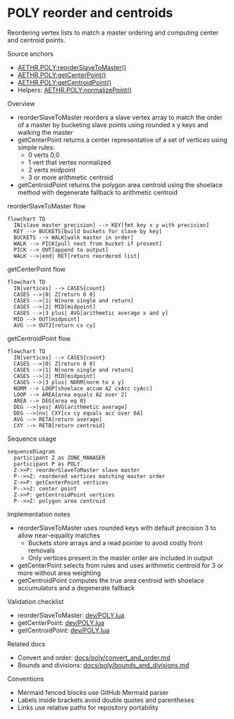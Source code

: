 # POLY reorder and centroids

Reordering vertex lists to match a master ordering and computing center and centroid points.

Source anchors
- [AETHR.POLY:reorderSlaveToMaster()](../../dev/POLY.lua:1705)
- [AETHR.POLY:getCenterPoint()](../../dev/POLY.lua:1779)
- [AETHR.POLY:getCentroidPoint()](../../dev/POLY.lua:1830)
- Helpers: [AETHR.POLY:normalizePoint()](../../dev/POLY.lua:236)

Overview
- reorderSlaveToMaster reorders a slave vertex array to match the order of a master by bucketing slave points using rounded x y keys and walking the master
- getCenterPoint returns a center representative of a set of vertices using simple rules:
  - 0 verts 0,0
  - 1 vert that vertex normalized
  - 2 verts midpoint
  - 3 or more arithmetic centroid
- getCentroidPoint returns the polygon area centroid using the shoelace method with degenerate fallback to arithmetic centroid

reorderSlaveToMaster flow

```mermaid
flowchart TD
  IN[slave master precision] --> KEY[fmt key x y with precision]
  KEY --> BUCKETS[build buckets for slave by key]
  BUCKETS --> WALK[walk master in order]
  WALK --> PICK[pull next from bucket if present]
  PICK --> OUT[append to output]
  WALK -->|end| RET[return reordered list]
```

getCenterPoint flow

```mermaid
flowchart TD
  IN[vertices] --> CASES{count}
  CASES -->|0| Z[return 0 0]
  CASES -->|1| N[norm single and return]
  CASES -->|2| MID[midpoint]
  CASES -->|3 plus| AVG[arithmetic average x and y]
  MID --> OUT[midpoint]
  AVG --> OUT2[return cx cy]
```

getCentroidPoint flow

```mermaid
flowchart TD
  IN[vertices] --> CASES{count}
  CASES -->|0| Z[return 0 0]
  CASES -->|1| N[norm single and return]
  CASES -->|2| MID[midpoint]
  CASES -->|3 plus| NORM[norm to x y]
  NORM --> LOOP[shoelace accum A2 cxAcc cyAcc]
  LOOP --> AREA[area equals A2 over 2]
  AREA --> DEG{area eq 0}
  DEG -->|yes| AVG[arithmetic average]
  DEG -->|no| CXY[cx cy equals acc over 6A]
  AVG --> RETA[return average]
  CXY --> RETB[return centroid]
```

Sequence usage

```mermaid
sequenceDiagram
  participant Z as ZONE_MANAGER
  participant P as POLY
  Z->>P: reorderSlaveToMaster slave master
  P-->>Z: reordered vertices matching master order
  Z->>P: getCenterPoint vertices
  P-->>Z: center point
  Z->>P: getCentroidPoint vertices
  P-->>Z: polygon area centroid
```

Implementation notes
- reorderSlaveToMaster uses rounded keys with default precision 3 to allow near-equality matches
  - Buckets store arrays and a read pointer to avoid costly front removals
  - Only vertices present in the master order are included in output
- getCenterPoint selects from rules and uses arithmetic centroid for 3 or more without area weighting
- getCentroidPoint computes the true area centroid with shoelace accumulators and a degenerate fallback

Validation checklist
- reorderSlaveToMaster: [dev/POLY.lua](../../dev/POLY.lua:1705)
- getCenterPoint: [dev/POLY.lua](../../dev/POLY.lua:1779)
- getCentroidPoint: [dev/POLY.lua](../../dev/POLY.lua:1830)

Related docs
- Convert and order: [docs/poly/convert_and_order.md](./convert_and_order.md)
- Bounds and divisions: [docs/poly/bounds_and_divisions.md](./bounds_and_divisions.md)

Conventions
- Mermaid fenced blocks use GitHub Mermaid parser
- Labels inside brackets avoid double quotes and parentheses
- Links use relative paths for repository portability